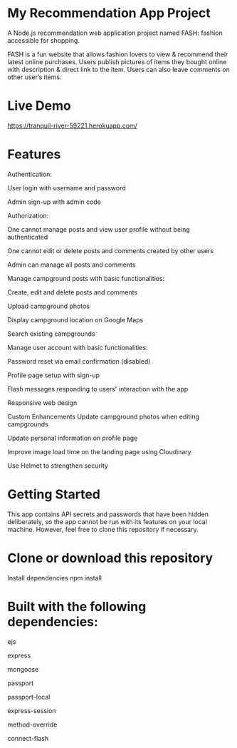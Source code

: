 # My Recommendation App Project
A Node.js recommendation web application project named FASH: fashion accessible for shopping. 

FASH is a fun website that allows fashion lovers to view & recommend their latest online purchases. Users publish pictures of items they bought online with description & direct link to the item. 
Users can also leave comments on other user’s items. 

# Live Demo
https://tranquil-river-59221.herokuapp.com/

# Features
Authentication:

User login with username and password

Admin sign-up with admin code

Authorization:

One cannot manage posts and view user profile without being authenticated

One cannot edit or delete posts and comments created by other users

Admin can manage all posts and comments

Manage campground posts with basic functionalities:

Create, edit and delete posts and comments

Upload campground photos

Display campground location on Google Maps

Search existing campgrounds

Manage user account with basic functionalities:

Password reset via email confirmation (disabled)

Profile page setup with sign-up

Flash messages responding to users' interaction with the app

Responsive web design

Custom Enhancements
Update campground photos when editing campgrounds

Update personal information on profile page

Improve image load time on the landing page using Cloudinary

Use Helmet to strengthen security

# Getting Started
This app contains API secrets and passwords that have been hidden deliberately, so the app cannot be run with its features on your local machine. However, feel free to clone this repository if necessary.

# Clone or download this repository
Install dependencies
npm install

# Built with the following dependencies:
ejs

express

mongoose

passport

passport-local

express-session

method-override

connect-flash

